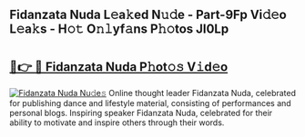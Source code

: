 ## Fidanzata Nuda L𝚎a𝚔ed N𝚞𝚍e - Part-9Fp Vi𝚍𝚎o L𝚎a𝚔s - H𝚘𝚝 O𝚗𝚕yf𝚊ns P𝚑𝚘tos JI0Lp

# <h2><a href="http://kf9fk9.oniu.top/?m=Fidanzata+Nuda">🔗👉 🔴 Fidanzata Nuda P𝚑ot𝚘𝚜 V𝚒d𝚎o</a></h2>

[![Fidanzata Nuda Nu𝚍e𝚜](https://i.imgur.com/0qMVB7G.gif)](http://kf9fk9.oniu.top/?m=Fidanzata+Nuda)
Online thought leader Fidanzata Nuda, celebrated for publishing dance and lifestyle material, consisting of performances and personal blogs. Inspiring speaker Fidanzata Nuda, celebrated for their ability to motivate and inspire others through their words.  
